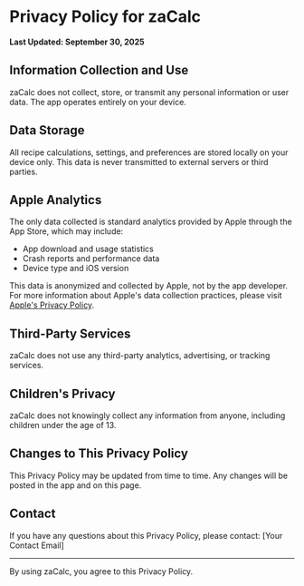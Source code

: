 # Privacy Policy for zaCalc

**Last Updated: September 30, 2025**

## Information Collection and Use

zaCalc does not collect, store, or transmit any personal information or user data. The app operates entirely on your device.

## Data Storage

All recipe calculations, settings, and preferences are stored locally on your device only. This data is never transmitted to external servers or third parties.

## Apple Analytics

The only data collected is standard analytics provided by Apple through the App Store, which may include:
- App download and usage statistics
- Crash reports and performance data
- Device type and iOS version

This data is anonymized and collected by Apple, not by the app developer. For more information about Apple's data collection practices, please visit [Apple's Privacy Policy](https://www.apple.com/legal/privacy/).

## Third-Party Services

zaCalc does not use any third-party analytics, advertising, or tracking services.

## Children's Privacy

zaCalc does not knowingly collect any information from anyone, including children under the age of 13.

## Changes to This Privacy Policy

This Privacy Policy may be updated from time to time. Any changes will be posted in the app and on this page.

## Contact

If you have any questions about this Privacy Policy, please contact:
[Your Contact Email]

---

By using zaCalc, you agree to this Privacy Policy.
